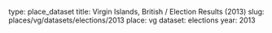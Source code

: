 type: place_dataset
title: Virgin Islands, British / Election Results (2013)
slug: places/vg/datasets/elections/2013
place: vg
dataset: elections
year: 2013
